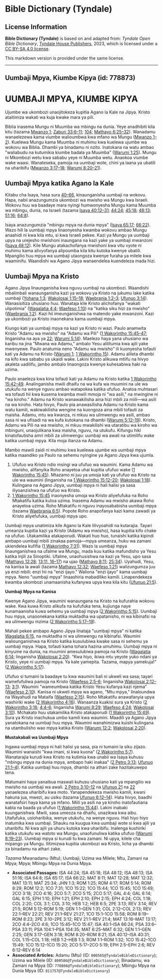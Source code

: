 # Bible Dictionary (Tyndale)

## License Information

**Bible Dictionary (Tyndale)** is based on and adapted from: _Tyndale Open Bible Dictionary_, [Tyndale House Publishers](https://tyndaleopenresources.com/), 2023, which is licensed under a [CC BY-SA 4.0 license](https://creativecommons.org/licenses/by-sa/4.0/legalcode.en).

This markdown version is provided under the same license.



--------------------------------

## Uumbaji Mpya, Kiumbe Kipya (id: 778873)

UUMBAJI MPYA, KIUMBE KIPYA
==========================

Ujumbe wa ukombozi unaojitokeza kupitia Agano la Kale na Jipya. Kristo ataitimiza wakati wa kuja kwake mara ya pili.

Biblia inasema Mungu ni Muumba wa mbingu na dunia. Yeye anadhibiti kila kitu (tazama [Mwanzo 1](https://ref.ly/Gen1:1-Gen1:31); [Zaburi 33:6–11](https://ref.ly/Ps33:6-Ps33:11); [104](https://ref.ly/Ps104:1-Ps104:35); [Mathayo 6:25–32](https://ref.ly/Matt6:25-Matt6:32)). Wanadamu wanaelezewa kama viumbe walioumbwa kwa mfano wa Mungu ([Mwanzo 1–2](https://ref.ly/Gen1:1-Gen2:25)). Kuelewa Mungu kama Muumba ni muhimu kwa kuelewa ujumbe wa wokovu wa Biblia. Dhambi ya binadamu ni nzito. Inatokana na watu ambao "waliabudu na kutumikia kiumbe badala ya Muumba" ([Warumi 1:25](https://ref.ly/Rom1:25)). Mungu ni Mkombozi wetu kwa sababu yeye ni Muumba wetu. Anaokoa viumbe wake waasi. Wanateseka, pamoja na uumbaji wote, chini ya laana ya ubatili na uharibifu ([Mwanzo 3:17–18](https://ref.ly/Gen3:17-Gen3:18); [Warumi 8:20–21](https://ref.ly/Rom8:20-Rom8:21)).

Uumbaji Mpya katika Agano la Kale
---------------------------------

Kitabu cha Isaya, hasa sura [40–66](https://ref.ly/Isa40:1-Isa66:24), kinaunganisha uumbaji na wokovu. Hapa, nabii anazungumzia ukombozi wa mwisho wa Mungu kwa Israeli. Wokovu huu wa baadaye mara nyingi humwonyesha Mungu kama Muumba wa mbingu, dunia, na Israeli (tazama [Isaya 40:12–31](https://ref.ly/Isa40:12-Isa40:31); [44:24](https://ref.ly/Isa44:24); [45:18](https://ref.ly/Isa45:18); [48:13](https://ref.ly/Isa48:13); [51:16](https://ref.ly/Isa51:16); [64:8](https://ref.ly/Isa64:8)).

Isaya anazungumzia "mbingu mpya na dunia mpya" ([Isaya 65:17](https://ref.ly/Isa65:17); [66:22](https://ref.ly/Isa66:22)). Wazo hili la uumbaji mpya linaonyesha kwamba wokovu ambao Mungu anaahidi ni kwa kila mtu, si kwa Israeli pekee. Kazi ya Mungu ya uumbaji upya na urejesho mwishoni inaungana na kazi yake ya uumbaji mwanzoni ([Isaya 48:12](https://ref.ly/Isa48:12)). Kile Mungu atakachofanya mwishoni kwa vitu vyote ni muhimu kama alivyofanya alipoumba kila kitu kutoka kwenye ubatili. Mpangilio huu mpya wa uumbaji utaongoza kwenye furaha ya milele kwa waaminifu. Waandishi wa Agano Jipya wanaendelea kuendeleza mada hizi.

Uumbaji Mpya na Kristo
----------------------

Agano Jipya linaunganisha kwa nguvu uumbaji na ukombozi. Waandishi mbalimbali wanaunganisha kazi ya wokovu ya Kristo na jukumu lake katika uumbaji ([Yohana 1:3](https://ref.ly/John1:3); [Wakolosai 1:15–18](https://ref.ly/Col1:15-Col1:18); [Waebrania 1:2–3](https://ref.ly/Heb1:2-Heb1:3); [Ufunuo 3:14](https://ref.ly/Rev3:14)). Wanasisitiza uhusiano huu. Wanataja kile Kristo alichofanya "wakati ulipotimia" ([Wagalatia 4:4](https://ref.ly/Gal4:4); [Waefeso 1:10](https://ref.ly/Eph1:10)) na "katika siku hizi za mwisho" ([Waebrania 1:2](https://ref.ly/Heb1:2)). Kazi hii imeunganishwa na matendo yake mwanzoni. Kazi ya ukombozi ya Kristo inaonekana kama uumbaji mpya.

Kiungo kati ya uumbaji mpya na kazi ya Kristo ni wazi. Paulo anamwita Kristo "Adamu wa mwisho" na "Adamu wa Pili" ([1 Wakorintho 15:45–47](https://ref.ly/1Cor15:45-1Cor15:47); linganisha na aya ya [22](https://ref.ly/1Cor15:22); [Warumi 5:14](https://ref.ly/Rom5:14)). Maelezo haya yana uhusiano wa karibu na jina "Mwana wa Adamu," ambalo Yesu alilitumia kwa ajili yake mwenyewe. Paulo anatumia neno "Adamu wa mwisho" ili kuonyesha tofauti kati ya Adamu na Kristo ([Warumi 1](https://ref.ly/Rom1:1-Rom1:32); [1 Wakorintho 15](https://ref.ly/1Cor15:1-1Cor15:58)). Adamu alileta dhambi na kifo kwa sababu ya ukaidi wake. Lakini Kristo alikuwa mtiifu na hivyo akaleta uadilifu, jambo ambalo linaongoza kwenye kuhesabiwa haki na uzima.

Paulo anaeleza kwa kina tofauti kati ya Adamu na Kristo katika [1 Wakorintho 15:42–49](https://ref.ly/1Cor15:42-1Cor15:49). Analinganisha mwili dhaifu na wa kufa wa muumini na ule wa utukufu na wenye nguvu ambao watapokea katika ufufuo. Anatoa muhtasari wa tofauti hii kwa kusema kwamba mwili mmoja ni "wa asili," na mwingine ni "wa kiroho." Adamu na Kristo wanawakilisha aina hizi mbili za miili—wa asili na wa kiroho. Hata hivyo, Paulo pia anawasilisha Adamu na Kristo kama watu kamili, wakiwakilisha wengine na kuongoza aina mbili tofauti za maisha. Adamu, mtu wa kwanza, ni mkuu wa ulimwengu wa asili, ambao sasa ni wa ufisadi na wa kufa kutokana na dhambi ([Warumi 5:12–19](https://ref.ly/Rom5:12-Rom5:19)). Kristo, Adamu wa Pili na wa mwisho, ni mkuu mwakilishi wa utaratibu wa kiroho wa mbinguni, unaojulikana kwa maisha, nguvu, na utukufu. Kifungu hiki kinatofautisha amri mbili za ulimwengu: uumbaji wa awali na utimilifu wake katika uumbaji mpya. Kila moja ilianza na Adamu.

Mambo mawili zaidi ni muhimu kwa kuelewa ujumbe wa uumbaji mpya katika maandiko ya Paulo na sehemu nyingine ya Agano Jipya kwa ujumla.

1. Ufufuo wa Kristo ndio msingi wa ufufuo wa waumini. Kama Adamu wa mwisho, alifanyika Roho anayetoa uhai kupitia ufufuo wake ([1 Wakorintho 15:45](https://ref.ly/1Cor15:45)). Mtazamo ni juu ya umoja kati ya ufufuo wa Kristo na ule wa waumini (linganisha na [1 Wakorintho 15:12–20](https://ref.ly/1Cor15:12-1Cor15:20); [Wakolosai 1:18](https://ref.ly/Col1:18)). Kulingana na Agano Jipya, uumbaji mpya ni hali halisi ya sasa iliyoanzishwa na ufufuo wa Kristo.
2. [1 Wakorintho 15:45](https://ref.ly/1Cor15:45) inaonyesha umoja wa Kristo aliyefufuka na Roho Mtakatifu katika kutoa uzima. Inasema Adamu wa mwisho akawa Roho anayetoa uzima. Roho Mtakatifu ni nguvu inayosababisha uumbaji mpya (tazama [Waebrania 6:5](https://ref.ly/Heb6:5)). Popote Roho anapofanya kazi kama zawadi ya Kristo aliyefufuka, uumbaji mpya upo.

Uumbaji mpya unatimiza kile Agano la Kale lilivyoahidi na kutarajia. Tayari umeanza kupitia kazi ya Kristo (Adamu wa mwisho), hasa kupitia kifo chake na ufufuo. Utakamilika atakaporudi. Wakati huo huo, tunaishi katika kipindi ambapo uumbaji mbili zinakaa pamoja—mpya umeanza, huku wa zamani ukiendelea kufifia ([1 Wakorintho 7:31](https://ref.ly/1Cor7:31)). Wazo la uumbaji mpya linaunganishwa na ufalme wa Mungu, mada kuu katika mafundisho ya Yesu katika Injili za Sinoptiki. Ufalme, unaohusishwa na kazi ya Yesu, upo sasa ([Mathayo 12:28](https://ref.ly/Matt12:28); [13:11, 16–17](https://ref.ly/Matt13:11)) na ujao ([Mathayo 8:11](https://ref.ly/Matt8:11); [25:34](https://ref.ly/Matt25:34)). Uyahudi, Yesu, na kanisa la awali (tazama [Mathayo 12:32](https://ref.ly/Matt12:32); [Waefeso 1:21](https://ref.ly/Eph1:21)) walizungumza juu ya enzi mbili: enzi hii na "enzi ijayo." Waliona "enzi ijayo" kama uumbaji mpya. Neno "uumbaji mpya" linaashiria mabadiliko kamili. Linapendekeza kwamba ukombozi unamaanisha kufanywa upya kwa kila kitu ([Ufunuo 21:5](https://ref.ly/Rev21:5)).

**Uumbaji Mpya na Kanisa**

Kwenye Agano Jipya, waumini wanaungana na Kristo na kufurahia wokovu wake. Kwa kuwa Kristo alikufa na kufufuka tena, kujiunga naye kunamaanisha kuwa sehemu ya uumbaji mpya ([2 Wakorintho 5:15](https://ref.ly/2Cor5:15)). Uumbaji huu mpya, unaoonekana katika muktadha wa upatanisho, ni wa kibinafsi na wa ulimwengu mzima ([2 Wakorintho 5:17–19](https://ref.ly/2Cor5:17-2Cor5:19)).

Mahali pekee ambapo Agano Jipya linataja "uumbaji mpya" ni katika [Wagalatia 6:15](https://ref.ly/Gal6:15), na muktadha ni wa ulimwengu na kibinafsi. Waumini waliounganishwa na Kristo katika kusulubiwa kwake sasa ni sehemu ya uumbaji mpya. Hapa, tofauti kama tohara hazina umuhimu. Uumbaji mpya ni kinyume na dunia, na muumini amesulubiwa pamoja na Kristo ([Wagalatia 6:14](https://ref.ly/Gal6:14); linganisha [Wakolosai 2:20](https://ref.ly/Col2:20)). “Kwa hiyo, ikiwa mtu yeyote yuko ndani ya Kristo, yeye ni uumbaji mpya. Ya kale yamepita. Tazama, mapya yamekuja!” ([2 Wakorintho 5:17](https://ref.ly/2Cor5:17)).

Ufufuo si tumaini la baadaye tu kwa waumini bali ni ukweli wa sasa; tayari wamefufuliwa pamoja na Kristo ([Waefeso 2:5–6](https://ref.ly/Eph2:5-Eph2:6); linganisha [Wakolosai 2:12–13](https://ref.ly/Col2:12-Col2:13); [3:1](https://ref.ly/Col3:1)). Waumini "wameumbwa katika Kristo Yesu kufanya kazi njema” ([Waefeso 2:10](https://ref.ly/Eph2:10)). Kanisa ni ukweli mpya wa agano, "Mtu mpya," linaloundwa na Wayahudi na Mataifa ([Waefeso 2:15](https://ref.ly/Eph2:15)). Roho Mtakatifu anawafanyia upya washiriki wake ([2 Wakorintho 4:16](https://ref.ly/2Cor4:16)). Wanaanza kuakisi sura ya Kristo ([2 Wakorintho 3:18](https://ref.ly/2Cor3:18); [4:4–6](https://ref.ly/2Cor4:4-2Cor4:6); linganisha [Warumi 8:29](https://ref.ly/Rom8:29); [Waefeso 4:24](https://ref.ly/Eph4:24); [Wakolosai 3:10](https://ref.ly/Col3:10)). Mchakato huu utakamilika Kristo atakaporudi ([1 Wakorintho 15:49](https://ref.ly/1Cor15:49)). Sura ya Kristo inachukua umbo kamili kwa waumini. Maadili ya Agano Jipya yanatokana na uumbaji huu mpya. Waumini wanahimizwa kuishi kulingana na utambulisho wao mpya katika Kristo ([Warumi 12:2](https://ref.ly/Rom12:2); [Wakolosai 2:20](https://ref.ly/Col2:20)).

**Mustakabali wa Uumbaji Mpya**

Ingawa uumbaji mpya ni hali halisi ya sasa, pia ni tumaini la siku zijazo. Waumini wanaishi "kwa imani, si kwa kuona" ([2 Wakorintho 5:7](https://ref.ly/2Cor5:7)). Wanatarajia kurudi kwa Kristo na kutimia kwa unabii wa Isaya kuhusu "mbingu mpya na dunia mpya, ambapo haki inakaa" ([2 Petro 3:13](https://ref.ly/2Pet3:13); [Ufunuo 21:1–4](https://ref.ly/Rev21:1-Rev21:4)). Katika uumbaji huu mpya, dhambi na athari zake hazitakuwepo tena.

Matumaini haya yanaibua maswali kuhusu uhusiano kati ya mpangilio wa mwisho na uumbaji wa awali. [2 Petro 3:10–12](https://ref.ly/2Pet3:10-2Pet3:12) na [Ufunuo 21](https://ref.ly/Rev21:1-Rev21:27) na [22](https://ref.ly/Rev22:1-Rev22:21) yanaelezea uharibifu kwa moto. Yanapendekeza mwisho kamili, kwani hakuna jua, mwezi, au usiku (tazama [Ufunuo 6:12–14](https://ref.ly/Rev6:12-Rev6:14)). Hata hivyo, baadhi wanatafsiri haya kama ya mfano. Miili ya asili na ya kiroho inatofautiana kabla na baada ya ufufuo ([1 Wakorintho 15:44](https://ref.ly/1Cor15:44)). Lakini inabaki kuunganishwa. Mwili, sasa umeoza na dhaifu, unazikwa kwa aibu. Utafufuka, usioharibika, wenye utukufu, na wenye nguvu. Hali hiyo hiyo inatumika kwa uumbaji. Shauku na kuugua kwa uumbaji wote si kwa ajili ya uharibifu. Ni kwa ajili ya uhuru kutoka kwa uharibifu. Inalenga kushiriki katika utukufu wa watoto wa Mungu, unaofunuliwa katika ufufuo ([Warumi 8:19–23](https://ref.ly/Rom8:19-Rom8:23)). Uumbaji mpya si kurudi tu kwa zamani. Ni upya, kilele cha mipango ya Mungu. Ilitimizwa kupitia ukombozi wa Kristo, licha ya dhambi za binadamu na athari zake.

*Tazama* Mwanadamu (Mtu); Uumbaji; Uzima wa Milele; Mtu, Zamani na Mpya; Mpya; Mbingu Mpya na Dunia Mpya.

* **Associated Passages:** ISA 44:24; ISA 45:18; ISA 48:12; ISA 48:13; ISA 51:16; ISA 64:8; ISA 65:17; ISA 66:22; MAT 8:11; MAT 12:28; MAT 12:32; MAT 13:11; MAT 25:34; JHN 1:3; ROM 1:25; ROM 4:17; ROM 5:14; ROM 8:29; ROM 12:2; 1CO 7:31; 1CO 15:22; 1CO 15:44; 1CO 15:45; 1CO 15:49; 2CO 3:18; 2CO 4:16; 2CO 5:7; 2CO 5:15; 2CO 5:17; GAL 4:4; GAL 6:14; GAL 6:15; EPH 1:10; EPH 1:21; EPH 2:10; EPH 2:15; EPH 4:24; COL 1:18; COL 2:20; COL 3:1; COL 3:10; HEB 1:2; HEB 6:5; 2PE 3:13; REV 3:14; REV 21:5; ROM 5:12–ROM 5:19; GEN 1:1–GEN 1:31; COL 2:12–COL 2:13; REV 22:1–REV 22:21; REV 21:1–REV 21:27; 1CO 15:1–1CO 15:58; ROM 8:19–ROM 8:23; 2PE 3:10–2PE 3:12; REV 21:1–REV 21:4; MAT 13:16–MAT 13:17; 2CO 4:4–2CO 4:6; 1CO 15:45–1CO 15:47; ISA 40:1–ISA 66:24; PSA 33:6–PSA 33:11; PSA 104:1–PSA 104:35; MAT 6:25–MAT 6:32; GEN 1:1–GEN 2:25; GEN 3:17–GEN 3:18; ROM 8:20–ROM 8:21; ISA 40:12–ISA 40:31; COL 1:15–COL 1:18; HEB 1:2–HEB 1:3; ROM 1:1–ROM 1:32; 1CO 15:42–1CO 15:49; 1CO 15:12–1CO 15:20; 2CO 5:17–2CO 5:19; EPH 2:5–EPH 2:6; REV 6:12–REV 6:14
* **Associated Articles:** Adamu (Mtu) (ID: `800565@TyndaleBibleDictionary`); Uzima wa Milele (ID: `800586@TyndaleBibleDictionary`); Binadamu, wa Zamani na Mpya (ID: `778866@TyndaleBibleDictionary`); Mbingu Mpya na Dunia Mpya (ID: `811757@TyndaleBibleDictionary`)

